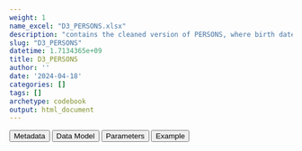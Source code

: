 ```yaml
---
weight: 1
name_excel: "D3_PERSONS.xlsx"
description: "contains the cleaned version of PERSONS, where birth date and death date are reconstituted as dates"
slug: "D3_PERSONS"
datetime: 1.7134365e+09
title: D3_PERSONS
author: ''
date: '2024-04-18'
categories: []
tags: []
archetype: codebook
output: html_document
---
```


<script src="/rmarkdown-libs/core-js/shim.min.js"></script>
<script src="/rmarkdown-libs/react/react.min.js"></script>
<script src="/rmarkdown-libs/react/react-dom.min.js"></script>
<script src="/rmarkdown-libs/reactwidget/react-tools.js"></script>
<script src="/rmarkdown-libs/htmlwidgets/htmlwidgets.js"></script>
<link href="/rmarkdown-libs/reactable/reactable.css" rel="stylesheet" />
<script src="/rmarkdown-libs/reactable-binding/reactable.js"></script>
<div class="tab">
<button class="tablinks" onclick="openCity(event, &#39;Metadata&#39;)" id="defaultOpen">Metadata</button>
<button class="tablinks" onclick="openCity(event, &#39;Data Model&#39;)">Data Model</button>
<button class="tablinks" onclick="openCity(event, &#39;Parameters&#39;)">Parameters</button>
<button class="tablinks" onclick="openCity(event, &#39;Example&#39;)">Example</button>
</div>
<div id="Metadata" class="tabcontent">
<div id="htmlwidget-1" class="reactable html-widget" style="width:auto;height:600px;"></div>
<script type="application/json" data-for="htmlwidget-1">{"x":{"tag":{"name":"Reactable","attribs":{"data":{"medatata_name":["Name of the dataset","Content of the dataset","Unit of observation","Dataset where the list of UoOs is fully listed and with 1 record per UoO","How many observations per UoO","NxUoO","Variables capturing the UoO","Primary key","Parameters",null,null,null,null,null,null,null,null,null,null,null],"metadata_content":["D3_PERSONS","contains the cleaned version of PERSONS, where birth date and death date are reconstituted as dates","a person in PERSON","PERSONS","unique","1","person_id","person_id",null,null,null,null,null,null,null,null,null,null,null,null]},"columns":[{"id":"medatata_name","name":"medatata_name","type":"character"},{"id":"metadata_content","name":"metadata_content","type":"character"}],"sortable":false,"searchable":true,"pagination":false,"highlight":true,"bordered":true,"striped":true,"style":{"maxWidth":1800},"height":"600px","dataKey":"a6b09fd25f9bc7d48ed65a14fa270cc1"},"children":[]},"class":"reactR_markup"},"evals":[],"jsHooks":[]}</script>
</div>
<div id="Data Model" class="tabcontent">
<div id="htmlwidget-2" class="reactable html-widget" style="width:auto;height:600px;"></div>
<script type="application/json" data-for="htmlwidget-2">{"x":{"tag":{"name":"Reactable","attribs":{"data":{"Varname":["person_id","birth_date","death_date","sex_at_instance_creation","birth_month_imputed","birth_day_imputed","death_month_imputed","death_day_imputed",null,null,null,null,null,null,null,null,null,null,null,null],"Description":["unique person identifier","date reconstituted from day, month and year","date reconstituted from day, month and year","sex at instance creation",null,null,null,null,null,null,null,null,null,null,null,null,null,null,null,null],"Format":["character","date","date","character","binary","binary","binary","binary",null,null,null,null,null,null,null,null,null,null,null,null],"Vocabulary":[null,null,null,null,"1 = imputed\r\n0 = otherwise","1 = imputed\r\n0 = otherwise","1 = imputed\r\n0 = otherwise","1 = imputed\r\n0 = otherwise",null,null,null,null,null,null,null,null,null,null,null,null],"Notes and examples":["from CDM PERSONS","algorithm is in place to handle the case when month and day are missing","algorithm is in place to handle the case when month and day are missing","from CDM PERSONS","if the first observation period starts during birth year, the start of the observation period is used as a birth date, otherwise 30 june","if the first observation period starts during birth year, the start of the observation period is used as a birth date, otherwise 30 june",null,null,null,null,null,null,null,null,null,null,null,null,null,null],"Parameters":[null,null,null,null,null,null,null,null,null,null,null,null,null,null,null,null,null,null,null,null],"Source tables and variables":[null,null,null,null,null,null,null,null,null,null,null,null,null,null,null,null,null,null,null,null],"Retrieved":["yes",null,null,null,null,null,null,null,null,null,null,null,null,null,null,null,null,null,null,null],"Calculated":[null,"yes","yes","yes","yes","yes","yes","yes",null,null,null,null,null,null,null,null,null,null,null,null],"Algorithm_id":[null,null,null,null,null,null,null,null,null,null,null,null,null,null,null,null,null,null,null,null],"Rule":[null,null,null,null,null,null,null,null,null,null,null,null,null,null,null,null,null,null,null,null]},"columns":[{"id":"Varname","name":"Varname","type":"character"},{"id":"Description","name":"Description","type":"character"},{"id":"Format","name":"Format","type":"character"},{"id":"Vocabulary","name":"Vocabulary","type":"character"},{"id":"Notes and examples","name":"Notes and examples","type":"character"},{"id":"Parameters","name":"Parameters","type":"logical"},{"id":"Source tables and variables","name":"Source tables and variables","type":"logical"},{"id":"Retrieved","name":"Retrieved","type":"character"},{"id":"Calculated","name":"Calculated","type":"character"},{"id":"Algorithm_id","name":"Algorithm_id","type":"logical"},{"id":"Rule","name":"Rule","type":"logical"}],"sortable":false,"searchable":true,"pagination":false,"highlight":true,"bordered":true,"striped":true,"style":{"maxWidth":1800},"height":"600px","dataKey":"7be5dde3fee3c7e3983a2bdb5568eefd"},"children":[]},"class":"reactR_markup"},"evals":[],"jsHooks":[]}</script>
</div>
<div id="Parameters" class="tabcontent">
<div id="htmlwidget-3" class="reactable html-widget" style="width:auto;height:600px;"></div>
<script type="application/json" data-for="htmlwidget-3">{"x":{"tag":{"name":"Reactable","attribs":{"data":{"parameter in the variable name":[null,null,null,null,null,null,null,null,null,null,null,null,null,null,null,null,null,null,null,null],"values":[null,null,null,null,null,null,null,null,null,null,null,null,null,null,null,null,null,null,null,null],"name of macro":[null,null,null,null,null,null,null,null,null,null,null,null,null,null,null,null,null,null,null,null]},"columns":[{"id":"parameter in the variable name","name":"parameter in the variable name","type":"logical"},{"id":"values","name":"values","type":"logical"},{"id":"name of macro","name":"name of macro","type":"logical"}],"sortable":false,"searchable":true,"pagination":false,"highlight":true,"bordered":true,"striped":true,"style":{"maxWidth":1800},"height":"600px","dataKey":"f545894952d01490ab535e7af1d88bc2"},"children":[]},"class":"reactR_markup"},"evals":[],"jsHooks":[]}</script>
</div>
<div id="Example" class="tabcontent">
<div id="htmlwidget-4" class="reactable html-widget" style="width:auto;height:600px;"></div>
<script type="application/json" data-for="htmlwidget-4">{"x":{"tag":{"name":"Reactable","attribs":{"data":{"person_id":["P0001","P0002","P0003",null,null,null,null,null,null,null,null,null,null,null,null,null,null,null,null,null],"sex_at_instance_creation":["F","M","M",null,null,null,null,null,null,null,null,null,null,null,null,null,null,null,null,null],"birth_month_imputed":[0,0,1,"NA","NA","NA","NA","NA","NA","NA","NA","NA","NA","NA","NA","NA","NA","NA","NA","NA"],"birth_day_imputed":[0,0,1,"NA","NA","NA","NA","NA","NA","NA","NA","NA","NA","NA","NA","NA","NA","NA","NA","NA"],"death_day_imputed":[0,0,0,"NA","NA","NA","NA","NA","NA","NA","NA","NA","NA","NA","NA","NA","NA","NA","NA","NA"],"death_month_imputed":[0,0,0,"NA","NA","NA","NA","NA","NA","NA","NA","NA","NA","NA","NA","NA","NA","NA","NA","NA"],"birth_date":["1968-03-15","1998-01-01","1946-06-30",null,null,null,null,null,null,null,null,null,null,null,null,null,null,null,null,null],"death_date":[null,null,"2021-02-21",null,null,null,null,null,null,null,null,null,null,null,null,null,null,null,null,null]},"columns":[{"id":"person_id","name":"person_id","type":"character"},{"id":"sex_at_instance_creation","name":"sex_at_instance_creation","type":"character"},{"id":"birth_month_imputed","name":"birth_month_imputed","type":"numeric"},{"id":"birth_day_imputed","name":"birth_day_imputed","type":"numeric"},{"id":"death_day_imputed","name":"death_day_imputed","type":"numeric"},{"id":"death_month_imputed","name":"death_month_imputed","type":"numeric"},{"id":"birth_date","name":"birth_date","type":"character"},{"id":"death_date","name":"death_date","type":"character"}],"sortable":false,"searchable":true,"pagination":false,"highlight":true,"bordered":true,"striped":true,"style":{"maxWidth":1800},"height":"600px","dataKey":"f262c900e76e35dcf2c31cd7016d367d"},"children":[]},"class":"reactR_markup"},"evals":[],"jsHooks":[]}</script>
</div>
